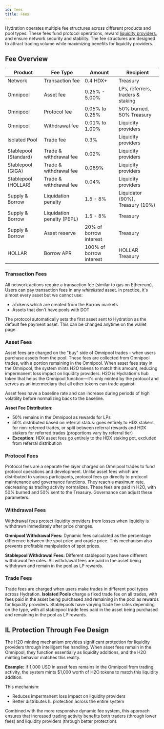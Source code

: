 ```yaml
---
id: fees
title: Fees
---
```


Hydration operates multiple fee structures across different products and pool types. These fees fund protocol operations, reward [liquidity providers](/products/trading/liquidity), and ensure network security and stability. The fee structures are designed to attract trading volume while maximizing benefits for liquidity providers.

## Fee Overview

| Product | Fee Type | Amount | Recipient |
| --- | --- | --- | --- |
| Network | Transaction fee | 0.4 HDX+ | Treasury |
| Omnipool | Asset fee | 0.25% - 5.00% | LPs, referrers, traders & staking |
| Omnipool | Protocol fee | 0.05% to 0.25% | 50% burned, 50% Treasury |
| Omnipool | Withdrawal fee | 0.01% to 1.00% | Liquidity providers |
| Isolated Pool | Trade fee | 0.3% | Liquidity providers |
| Stablepool (Standard) | Trade & withdrawal fee | 0.02% | Liquidity providers |
| Stablepool (GIGA) | Trade & withdrawal fee | 0.069% | Liquidity providers |
| Stablepool (HOLLAR) | Trade & withdrawal fee | 0.04% | Liquidity providers |
| Supply & Borrow | Liquidation penalty | 1.5 - 8% | Liquidator (90%), Treasury (10%) |
| Supply & Borrow | Liquidation penalty (PEPL) | 1.5 - 8% | Treasury |
| Supply & Borrow | Asset reserve | 20% of borrow interest | Treasury |
| HOLLAR | Borrow APR | 100% of borrow interest | HOLLAR Treasury |

### Transaction Fees

All network actions require a transaction fee (similar to gas on Ethereum). Users can pay transaction fees in any *whitelisted* asset. In practice, it's almost every asset but we cannot use:

- aTokens which are created from the Borrow markets
- Assets that don't have pools with DOT

The protocol automatically sets the first asset sent to Hydration as the default fee payment asset. This can be changed anytime on the wallet page.

### Asset Fees

Asset fees are charged on the "buy" side of Omnipool trades - when users purchase assets from the pool. These fees are collected from Omnipool trades, with a portion remaining in the Omnipool. When asset fees stay in the Omnipool, the system mints H2O tokens to match this amount, reducing impermanent loss impact on liquidity providers. H2O is Hydration's hub token that helps the Omnipool function—it's only minted by the protocol and serves as an intermediary that all other tokens can trade against.

Asset fees have a baseline rate and can increase during periods of high volatility before normalizing back to the baseline.

**Asset Fee Distribution:**

- 50% remains in the Omnipool as rewards for LPs
- 50% distributed based on referral status: goes entirely to HDX stakers for non-referred trades, or split between referral rewards and HDX stakers for referred trades (proportions vary by referral tier)
- **Exception:** HDX asset fees go entirely to the HDX staking pot, excluded from referral distribution

### Protocol Fees

Protocol fees are a separate fee layer charged on Omnipool trades to fund protocol operations and development. Unlike asset fees which are distributed to various participants, protocol fees go directly to protocol maintenance and governance functions. They reach a maximum rate, decreasing as trading activity normalizes. These fees are paid in H2O, with 50% burned and 50% sent to the Treasury. Governance can adjust these parameters.

### Withdrawal Fees

Withdrawal fees protect liquidity providers from losses when liquidity is withdrawn immediately after price changes.

**Omnipool Withdrawal Fees:**
Dynamic fees calculated as the percentage difference between the spot price and oracle price. This mechanism also prevents profitable manipulation of spot prices.

**Stablepool Withdrawal Fees:**
Different stablepool types have different withdrawal fee rates. All withdrawal fees are paid in the asset being withdrawn and remain in the pool as LP rewards.

### Trade Fees

Trade fees are charged when users make trades in different pool types across Hydration. **Isolated Pools** charge a fixed trade fee on all trades, with fees paid in the asset being purchased and remaining in the pool as rewards for liquidity providers. Stablepools have varying trade fee rates depending on the type, with all stablepool trade fees paid in the asset being purchased and remaining in the pool as LP rewards.

## IL Protection Through Fee Design

The H2O minting mechanism provides significant protection for liquidity providers through intelligent fee handling. When asset fees remain in the Omnipool, they function essentially as liquidity additions, and the H2O minting behavior matches this reality.

**Example:** If 1,000 USD in asset fees remains in the Omnipool from trading activity, the system mints $1,000 worth of H2O tokens to match this liquidity addition.

This mechanism:

- Reduces impermanent loss impact on liquidity providers
- Better distributes IL protection across the entire system

Combined with the more responsive dynamic fee system, this approach ensures that increased trading activity benefits both traders (through lower fees) and liquidity providers (through better protection).